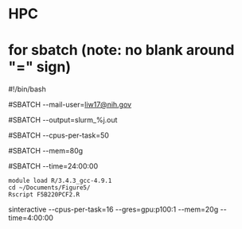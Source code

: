 # HPC

# for sbatch (note: no blank around "=" sign)

#!/bin/bash

#SBATCH --mail-user=liw17@nih.gov

#SBATCH --output=slurm_%j.out

#SBATCH --cpus-per-task=50

#SBATCH --mem=80g

#SBATCH --time=24:00:00


	module load R/3.4.3_gcc-4.9.1
	cd ~/Documents/Figure5/
	Rscript F5B220PCF2.R
	
sinteractive  --cpus-per-task=16 --gres=gpu:p100:1 --mem=20g --time=4:00:00
